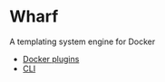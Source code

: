 # Wharf

A templating system engine for Docker

- [Docker plugins](./docker-plugins/README.md)
- [CLI](./cli/README.md)